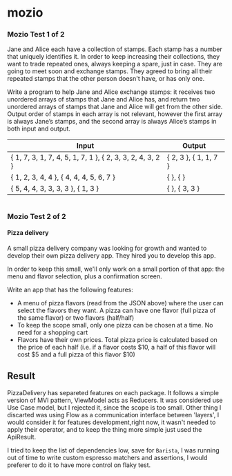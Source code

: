 # mozio
### Mozio Test 1 of 2

Jane and Alice each have a collection of stamps. Each stamp has a number that uniquely identifies it. 
In order to keep increasing their collections, they want to trade repeated ones, always keeping a spare, just in case. 
They are going to meet soon and exchange stamps. 
They agreed to bring all their repeated stamps that the other person doesn't have, or has only one.

Write a program to help Jane and Alice exchange stamps: 
it receives two unordered arrays of stamps that Jane and Alice has, and return two unordered arrays of stamps that Jane and Alice will get from the other side. 
Output order of stamps in each array is not relevant, however the first array is always Jane’s stamps, and the second array is always Alice’s stamps in both input and output.

| Input                                                     | Output                 |
|-----------------------------------------------------------|------------------------|
| { 1, 7, 3, 1, 7, 4, 5, 1, 7, 1 }, { 2, 3, 3, 2, 4, 3, 2 } | { 2, 3 }, { 1, 1, 7 }  |
| { 1, 2, 3, 4, 4 }, { 4, 4, 4, 5, 6, 7 }                   | { <empty>}, { <empty>} |
| { 5, 4, 4, 3, 3, 3, 3 }, { 1, 3 }                         | { <empty> }, { 3, 3 }  |
  
  
#  
### Mozio Test 2 of 2

#### Pizza delivery

A small pizza delivery company was looking for growth and wanted to develop their own pizza delivery app. They hired you to develop this app.

In order to keep this small, we'll only work on a small portion of that app: the menu and flavor selection, plus a confirmation screen.

Write an app that has the following features:

- A menu of pizza flavors (read from the JSON above) where the user can select the flavors they want. A pizza can have one flavor (full pizza of the same flavor) or two flavors (half/half)
- To keep the scope small, only one pizza can be chosen at a time. No need for a shopping cart
- Flavors have their own prices. Total pizza price is calculated based on the price of each half  (i.e. if a flavor costs $10, a half of this flavor will cost $5 and a full pizza of this flavor $10)

## Result

PizzaDelivery has separeted features on each package. It follows a simple version of MVI pattern, ViewModel acts as Reducers. It was considered use Use Case model, but I rejected it, since the scope is too small. Other thing I discarted was using Flow<T> as a communication interface between 'layers', I would consider it for features development,right now, it wasn't needed to apply their operator, and to keep the thing more simple just used the ApiResult.

I tried to keep the list of dependencies low, save for `Barista`, I was running out of time to write custom espresso matchers and assertions, I would preferer to do it to have more control on flaky test.
